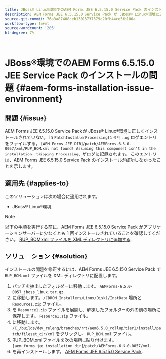 ```yaml
---
title: JBoss® Linux®環境でのAEM Forms JEE 6.5.15.0 Service Pack のインストールに関する問題
description: AEM Forms JEE 6.5.15.0 Service Pack が JBoss® Linux®環境に正しくインストールされていない場合、パッチの変更はアプリケーションサーバーに適用されません。 XML ディレクトリに'RUP_BOM.xml'ファイルを追加します。
source-git-commit: 76a3a87408ceb13023737379c20fb44ce5fb180a
workflow-type: tm+mt
source-wordcount: '205'
ht-degree: 7%

---
```



# JBoss®環境でのAEM Forms 6.5.15.0 JEE Service Pack のインストールの問題 {#aem-forms-installation-issue-environment}

## 問題 {#issue}

AEM Forms JEE 6.5.15.0 Service Pack が JBoss® Linux®環境に正しくインストールされていない。 In `PatchInstallerProcessing[1-9*].log` ログエントリをファイルする。 `[AEM_Forms_JEE_DIR]/patch/AEMForms-6.5.0-0057/xml/RUP_BOM.xml not found! Assuming this component isn't in the installation. Skipping Processing`、がログに記録されます。 このエントリは、AEM Forms JEE 6.5.15.0 Service Pack のインストールが成功しなかったことを示します。

## 適用先 {#applies-to}

このソリューションは次の場合に適用されます。
* JBoss® Linux®環境

>[!NOTE]
>
> 以下の手順を実行する前に、AEM Forms JEE 6.5.15.0 Service Pack がアプリケーションサーバーに少なくとも 1 回インストールされていることを確認してください。 [RUP_BOM.xml ファイルを XML ディレクトリに追加する](#solution-solution).

## ソリューション {#solution}

インストールの問題を修正するには、AEM Forms JEE 6.5.15.0 Service Pack で `RUP_BOM.xml` ファイルを XML ディレクトリに配置します。
1. パッチを抽出したフォルダーに移動します。 `AEMForms-6.5.0-0057_jboss_linux.tar.gz`.
1. に移動します。 `/CDROM_Installers/Linux/Disk1/InstData` 場所と `Resource1.zip` ファイル。
1. を `Resource1.zip` ファイルを展開し、解凍したフォルダーの外の別の場所に保存します。 `Resource1.zip` ファイル。
1. に移動します。 `/C_/builds/dev_releng/branches/rrt/aem6.5.0_rollup/tier1/install/patch/fileset_dir/xml` をクリックし、 `RUP_BOM.xml` ファイル。
1. RUP_BOM.xml ファイルを次の場所に貼り付けます。 `[aem_forms_jee_installation_dir]/patch/AEMForms-6.5.0-0057/xml`.
1. を再インストールします。 [AEM Forms JEE 6.5.15.0 Service Pack](https://experienceleague.adobe.com/docs/experience-manager-release-information/aem-release-updates/forms-updates/aem-forms-releases.html?lang=ja).